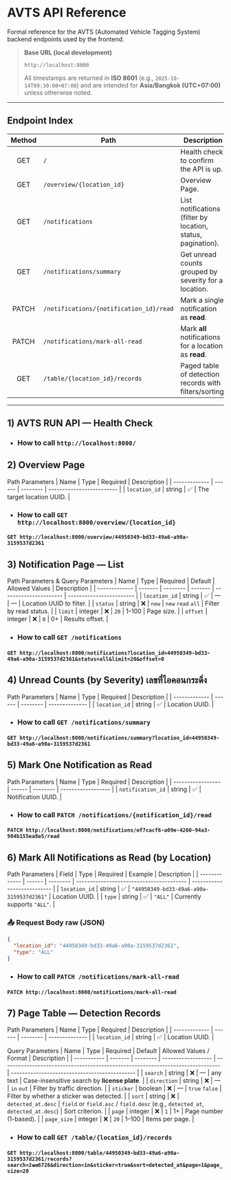 # AVTS API Reference

Formal reference for the AVTS (Automated Vehicle Tagging System) backend endpoints used by the frontend.

> **Base URL (local development)**
>
> ```
> http://localhost:8000
> ```
>
> All timestamps are returned in **ISO 8601** (e.g., `2025-10-14T09:30:00+07:00`) and are intended for **Asia/Bangkok (UTC+07:00)** unless otherwise noted.

---

## Endpoint Index

| Method | Path                                                                 | Description |
|:------:|----------------------------------------------------------------------|-------------|
| GET    | `/`                                                                  | Health check to confirm the API is up. |
| GET    | `/overview/{location_id}`                                            | Overview Page. |
| GET    | `/notifications`                                                     | List notifications (filter by location, status, pagination). |
| GET    | `/notifications/summary`                                             | Get unread counts grouped by severity for a location. |
| PATCH  | `/notifications/{notification_id}/read`                              | Mark a single notification as **read**. |
| PATCH  | `/notifications/mark-all-read`                                       | Mark **all** notifications for a location as **read**. |
| GET    | `/table/{location_id}/records`                                       | Paged table of detection records with filters/sorting. |

---

## 1) AVTS RUN API — Health Check

- ### How to call `http://localhost:8000/`

## 2) Overview Page
Path Parameters
| Name          | Type   | Required | Description               |
| ------------- | ------ | -------- | ------------------------- |
| `location_id` | string | ✅        | The target location UUID. |

- ### How to call `GET http://localhost:8000/overview/{location_id}`
#### `GET http://localhost:8000/overview/44950349-bd33-49a6-a90a-3159537d2361`

## 3) Notification Page — List
Path Parameters & Query Parameters
| Name          | Type    | Required | Default | Allowed Values         | Description              |
| ------------- | ------- | -------- | ------- | ---------------------- | ------------------------ |
| `location_id` | string  | ✅        | —       | —                      | Location UUID to filter. |
| `status`      | string  | ❌        | `new`   | `new`  `read`  `all` | Filter by read status.   |
| `limit`       | integer | ❌        | `20`    | 1–100                  | Page size.               |
| `offset`      | integer | ❌        | `0`     | 0+                     | Results offset.          |

- ### How to call `GET /notifications`
#### `GET http://localhost:8000/notifications?location_id=44950349-bd33-49a6-a90a-3159537d2361&status=all&limit=20&offset=0`

## 4) Unread Counts (by Severity) เลขที่ไอคอนกระดิ่ง
Path Parameters
| Name          | Type   | Required | Description    |
| ------------- | ------ | -------- | -------------- |
| `location_id` | string | ✅        | Location UUID. |

- ### How to call `GET /notifications/summary`
#### `GET http://localhost:8000/notifications/summary?location_id=44950349-bd33-49a6-a90a-3159537d2361`

## 5) Mark One Notification as Read
Path Parameters
| Name              | Type   | Required | Description        |
| ----------------- | ------ | -------- | ------------------ |
| `notification_id` | string | ✅        | Notification UUID. |

- ### How to call `PATCH /notifications/{notification_id}/read`
#### `PATCH http://localhost:8000/notifications/ef7cacf6-a09e-4260-94a3-984b155ea8e5/read`

## 6) Mark All Notifications as Read (by Location)
Path Parameters
| Field         | Type   | Required | Example                                  | Description                 |
| ------------- | ------ | -------- | ---------------------------------------- | --------------------------- |
| `location_id` | string | ✅        | `"44950349-bd33-49a6-a90a-3159537d2361"` | Location UUID.              |
| `type`        | string | ✅        | `"ALL"`                                  | Currently supports `"ALL"`. |

### 📤 Request Body raw (JSON)

```json
{
  "location_id": "44950349-bd33-49a6-a90a-3159537d2361",
  "type": "ALL"
}
```
- ### How to call `PATCH /notifications/mark-all-read`
#### `PATCH http://localhost:8000/notifications/mark-all-read`

## 7) Page Table — Detection Records
Path Parameters
| Name          | Type   | Required | Description    |
| ------------- | ------ | -------- | -------------- |
| `location_id` | string | ✅        | Location UUID. |

Query Parameters
| Name        | Type    | Required | Default            | Allowed Values / Format                                                         | Description                                   |
| ----------- | ------- | -------- | ------------------ | ------------------------------------------------------------------------------- | --------------------------------------------- |
| `search`    | string  | ❌        | —                  | any text                                                                        | Case-insensitive search by **license plate**. |
| `direction` | string  | ❌        | —                  | `in`  `out`                                                                    | Filter by traffic direction.                  |
| `sticker`   | boolean | ❌        | —                  | `true`  `false`                                                                | Filter by whether a sticker was detected.     |
| `sort`      | string  | ❌        | `detected_at.desc` | `field` or `field.asc` / `field.desc` (e.g., `detected_at`, `detected_at.desc`) | Sort criterion.                               |
| `page`      | integer | ❌        | `1`                | 1+                                                                              | Page number (1-based).                        |
| `page_size` | integer | ❌        | `20`               | 1–100                                                                           | Items per page.                               |

- ### How to call `GET /table/{location_id}/records`
#### `GET http://localhost:8000/table/44950349-bd33-49a6-a90a-3159537d2361/records?search=2ฒช6726&direction=in&sticker=true&sort=detected_at&page=1&page_size=20`

